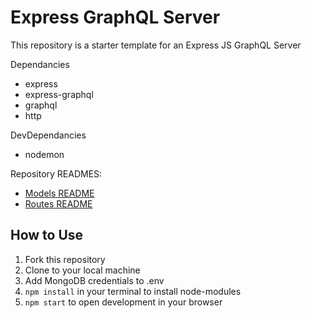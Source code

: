# Express GraphQL Server 

This repository is a starter template for an Express JS GraphQL Server

Dependancies
* express
* express-graphql
* graphql
* http

DevDependancies
* nodemon

Repository READMES: 
* [Models README](https://github.com/benjaminchacko/express-hackathon-starter/blob/master/models/README.md)
* [Routes README](https://github.com/benjaminchacko/express-hackathon-starter/blob/master/routes/README.md) 

## How to Use
1. Fork this repository
2. Clone to your local machine
3. Add MongoDB credentials to .env 
4. `npm install` in your terminal to install node-modules
5. `npm start` to open development in your browser
